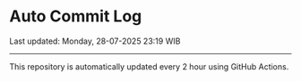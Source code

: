 # Auto Commit Log

Last updated: Monday, 28-07-2025 23:19 WIB

---

This repository is automatically updated every 2 hour using GitHub Actions.
